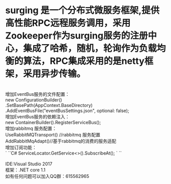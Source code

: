 # surging 是一个分布式微服务框架,提供高性能RPC远程服务调用，采用Zookeeper作为surging服务的注册中心，集成了哈希，随机，轮询作为负载均衡的算法，RPC集成采用的是netty框架，采用异步传输。
<br />
增加EventBus服务的文件配置：<br/>
 new ConfigurationBuilder()<br/>
.SetBasePath(AppContext.BaseDirectory)<br/>
 .AddEventBusFile("eventBusSettings.json", optional: false);<br/>
增加EventBus服务的依赖注入：<br/>
  new ContainerBuilder().RegisterServiceBus();<br/>
增加rabbitmq 服务配置：<br/>
UseRabbitMQTransport() //rabbitmq 服务配置<br/>
AddRabbitMqAdapt()//基于rabbitmq的消费的服务适配<br/>
增加订阅功能：<br/>
` ``C#
 ServiceLocator.GetService<<ISubscriptionAdapt>>().SubscribeAt();
 ` ``
 <br/>
<br/>
IDE:Visual Studio 2017
<br/>
框架：.NET core 1.1
<br/>
如有任何问题可以加入QQ群：615562965

